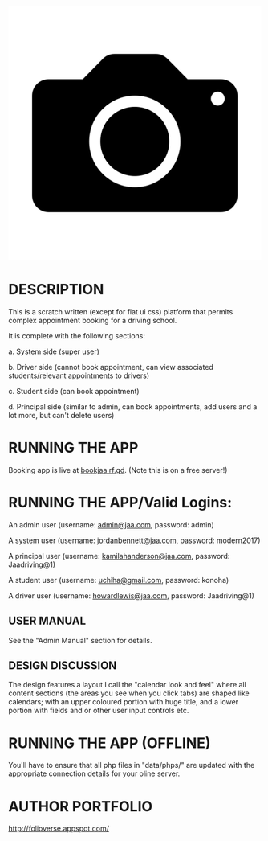![Alt text]( https://github.com/JordanMicahBennett/Grapple/blob/master/data/miscellaneous/Screens/image_icon.png "default page")


# DESCRIPTION
This is a scratch written (except for flat ui css) platform that permits complex appointment booking for a driving school.

It is complete with the following sections:

a. System side (super user)

b. Driver side (cannot book appointment, can view associated students/relevant appointments to drivers)

c. Student side (can book appointment)

d. Principal side (similar to admin, can book appointments, add users and a lot more, but can't delete users)



# RUNNING THE APP 

Booking app is live at [bookjaa.rf.gd](https://bookjaa.rf.gd/). (Note this is on a free server!)

# RUNNING THE APP/Valid Logins:

An admin user (username: admin@jaa.com, password: admin)

A system user (username: jordanbennett@jaa.com, password: modern2017)

A principal user (username: kamilahanderson@jaa.com, password: Jaadriving@1)

A student user (username: uchiha@gmail.com, password: konoha)

A driver user (username: howardlewis@jaa.com, password: Jaadriving@1)


## USER MANUAL

See the "Admin Manual" section for details.

## DESIGN DISCUSSION

The design features a layout I call the "calendar look and feel" where all content sections (the areas you see when you click tabs) are shaped like calendars;
with an upper coloured portion with huge title, and a lower portion with fields and or other user input controls etc.


# RUNNING THE APP (OFFLINE)

You'll have to ensure that all php files in "data/phps/" are updated with the appropriate connection details for your oline server.


AUTHOR PORTFOLIO
============================================
http://folioverse.appspot.com/


